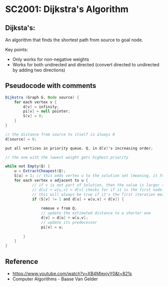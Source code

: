 # SC2001: Dijkstra's Algorithm

## Dijksta's: 
An algorithm that finds the shortest path from source to goal node. 

Key points: 
- Only works for non-negative weights 
- Works for both undirected and directed (convert directed to undirected by adding two directions) 

## Pseudocode with comments

```java
Dijkstra (Graph G, Node source) {
	for each vertex v {
		d[v] = infinity; 
		pi[v] = null pointer; 
		S[v] = 0; 
	}
}

// the distance from source to itself is always 0 
d[source] = 0; 

put all vertices in priority queue, Q, in d[v]'s increasing order; 

// the one with the lowest weight gets highest priority 

while not Empty(Q) {
	u = ExtractCheapest(Q); 
	S[u] = 1; // this adds vertex u to the solution set (meaning, it forms the tree) 
	for each vertex v adjacent to u {
			// if v is not part of Solution, then the value is larger than 
			// d[u] + w[u,v] < d[v] checks for if it is the first node. and if there exists a path that is shorter than the current "estimated distance" of vertex v 
			// this will always be true if it's the first iteration meaning, u = 0; 
			if (S[v] != 1 and d[u] + w[u,v] < d[v]) {
				
				remove v from Q; 
				// update the estimated distance to a shorter one 
				d[v] = d[u] + w[u,v];
				// update its predecessor
				pi[v] = u; 
				
		}
	}
}
```
## Reference
- https://www.youtube.com/watch?v=XB4MIexjvY0&t=821s
- Computer Algorithms - Baase Van Gelder
